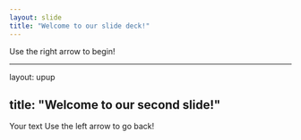 ```yaml
---
layout: slide
title: "Welcome to our slide deck!"
---
```


Use the right arrow to begin!

---
layout: upup

title: "Welcome to our second slide!"
---

Your text
Use the left arrow to go back!
